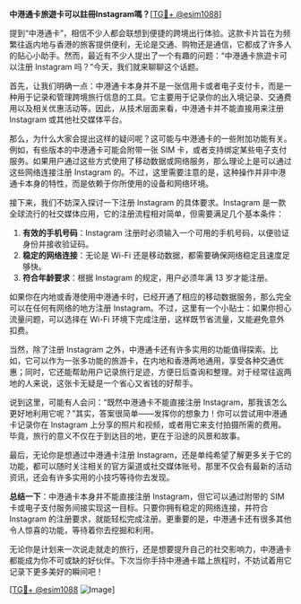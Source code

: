 **中港通卡旅遊卡可以註冊Instagram嗎？**[[TG💪+ @esim1088](https://t.me/s/esim1088)]

提到“中港通卡”，相信不少人都会联想到便捷的跨境出行体验。这款卡片旨在为频繁往返内地与香港的旅客提供便利，无论是交通、购物还是通信，它都成了许多人的贴心小助手。然而，最近有不少人提出了一个有趣的问题：“中港通卡旅遊卡可以注册 Instagram 吗？”今天，我们就来聊聊这个话题。

首先，让我们明确一点：中港通卡本身并不是一张信用卡或者电子支付卡，而是一种用于记录和管理跨境旅行信息的工具。它主要用于记录你的出入境记录、交通费用以及相关优惠活动等。因此，从技术层面来看，中港通卡并不能直接用来注册 Instagram 或其他社交媒体平台。

那么，为什么大家会提出这样的疑问呢？这可能与中港通卡的一些附加功能有关。例如，有些版本的中港通卡可能会附带一张 SIM 卡，或者支持绑定某些电子支付服务。如果用户通过这些方式使用了移动数据或网络服务，那么理论上是可以通过这些网络连接注册 Instagram 的。不过，这里需要注意的是，这种操作并非中港通卡本身的特性，而是依赖于你所使用的设备和网络环境。

接下来，我们不妨深入探讨一下注册 Instagram 的具体要求。Instagram 是一款全球流行的社交媒体应用，它的注册流程相对简单，但需要满足几个基本条件：

1. **有效的手机号码**：Instagram 注册时必须输入一个可用的手机号码，以便验证身份并接收验证码。
2. **稳定的网络连接**：无论是 Wi-Fi 还是移动数据，都需要确保网络稳定且速度足够快。
3. **符合年龄要求**：根据 Instagram 的规定，用户必须年满 13 岁才能注册。

如果你在内地或香港使用中港通卡时，已经开通了相应的移动数据服务，那么完全可以在任何有网络的地方注册 Instagram。不过，这里有一个小贴士：如果你担心流量问题，可以选择在 Wi-Fi 环境下完成注册，这样既节省流量，又能避免意外扣费。

当然，除了注册 Instagram 之外，中港通卡还有许多实用的功能值得探索。比如，它可以作为一张多功能的旅游卡，在内地和香港两地通用，享受各种交通优惠；同时，它还能帮助用户记录旅行足迹，方便日后查询和整理。对于经常往返两地的人来说，这张卡无疑是一个省心又省钱的好帮手。

说到这里，可能有人会问：“既然中港通卡不能直接注册 Instagram，那我该怎么更好地利用它呢？”其实，答案很简单——发挥你的想象力！你可以尝试用中港通卡记录你在 Instagram 上分享的照片和视频，或者用它来支付拍摄所需的费用。毕竟，旅行的意义不仅在于到达目的地，更在于沿途的风景和故事。

最后，无论你是想通过中港通卡注册 Instagram，还是单纯希望了解更多关于它的功能，都可以随时关注相关的官方渠道或社交媒体账号。那里不仅会有最新的活动资讯，还会有许多实用的小技巧等待你去发现。

**总结一下**：中港通卡本身并不能直接注册 Instagram，但它可以通过附带的 SIM 卡或电子支付服务间接实现这一目标。只要你拥有稳定的网络连接，并符合 Instagram 的注册要求，就能轻松完成注册。更重要的是，中港通卡还有很多其他令人惊喜的功能，等待着你去挖掘和利用。

无论你是计划来一次说走就走的旅行，还是想要提升自己的社交影响力，中港通卡都能成为你不可或缺的好伙伴。下次当你手持中港通卡踏上旅程时，不妨试着用它记录下更多美好的瞬间吧！

[[TG💪+ @esim1088](https://t.me/s/esim1088) ![Image](https://i.postimg.cc/4NQfJmqS/Snipaste-2025-05-13-00-14-12.png)]